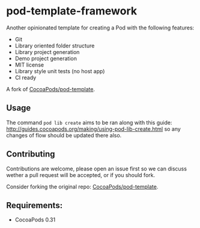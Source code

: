 pod-template-framework
============

Another opinionated template for creating a Pod with the following features:

- Git
- Library oriented folder structure
- Library project generation
- Demo project generation
- MIT license
- Library style unit tests (no host app)
- CI ready

A fork of [CocoaPods/pod-template](https://github.com/CocoaPods/pod-template).

## Usage

The command `pod lib create` aims to be ran along with this guide: http://guides.cocoapods.org/making/using-pod-lib-create.html so any changes of flow should be updated there also.

## Contributing

Contributions are welcome, please open an issue first so we can discuss wether a pull request will be accepted, or if you should fork.

Consider forking the original repo: [CocoaPods/pod-template](https://github.com/CocoaPods/pod-template).

## Requirements:

- CocoaPods 0.31
